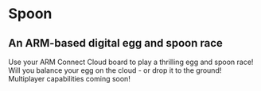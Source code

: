 # Spoon
## An ARM-based digital egg and spoon race

Use your ARM Connect Cloud board to play a thrilling egg and spoon race! Will you balance your egg on the cloud - or drop it to the ground!
Multiplayer capabilities coming soon!
